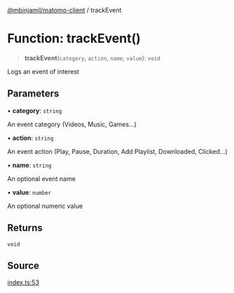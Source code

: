 [@mbinjamil/matomo-client](../README.md) / trackEvent

# Function: trackEvent()

> **trackEvent**(`category`, `action`, `name`, `value`): `void`

Logs an event of interest

## Parameters

• **category**: `string`

An event category (Videos, Music, Games...)

• **action**: `string`

An event action (Play, Pause, Duration, Add Playlist, Downloaded, Clicked...)

• **name**: `string`

An optional event name

• **value**: `number`

An optional numeric value

## Returns

`void`

## Source

[index.ts:53](https://github.com/binjamil/matomo-client/blob/a7ca6a85fbfefc0fecb6fccc11ed975b808ab0e5/src/index.ts#L53)
